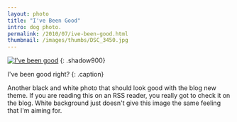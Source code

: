 ```yaml
---
layout: photo
title: "I've Been Good"
intro: dog photo. 
permalink: /2010/07/ive-been-good.html
thumbnail: /images/thumbs/DSC_3450.jpg
---
```

[![I've been good][6]][7]
{: .shadow900}

   [6]: http://lh5.googleusercontent.com/-3F4EY5-VrVo/TlIrIbadkmI/AAAAAAAACrI/zVJLDsa9TBM/s0/DSC_3450.jpg (Now where is my toys!?)
   [7]: http://lh6.ggpht.com/_jwSLTQWHss4/TD_o-M5urvI/AAAAAAAABTQ/dbpvJ4zqMuw/s1600-h/DSC_3450%5B4%5D.jpg

I've been good right?
{: .caption}

Another black and white photo that should look good with the blog new theme.
If you are reading this on an RSS reader, you really got to check it on the
blog. White background just doesn't give this image the same feeling that I'm
aiming for.
